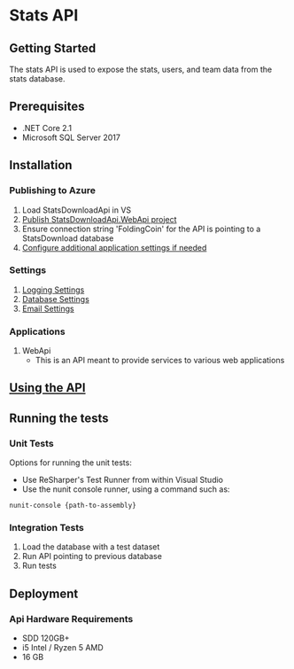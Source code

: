 # Stats API

## Getting Started

The stats API is used to expose the stats, users, and team data from the stats database.

## Prerequisites

* .NET Core 2.1
* Microsoft SQL Server 2017

## Installation

### Publishing to Azure

1. Load StatsDownloadApi in VS
2. [Publish StatsDownloadApi.WebApi project](https://docs.microsoft.com/en-us/aspnet/core/host-and-deploy/azure-apps/?view=aspnetcore-2.1)
3. Ensure connection string 'FoldingCoin' for the API is pointing to a StatsDownload database
4. [Configure additional application settings if needed](#settings)

### Settings

1. [Logging Settings](SettingsConfiguration.md#nlog-configuration)
2. [Database Settings](SettingsConfiguration.md#stats-download-database-connection-settings)
3. [Email Settings](SettingsConfiguration.md#stats-download-email-settings)

### Applications

1. WebApi
	* This is an API meant to provide services to various web applications

## [Using the API](StatsDownloadApi.UsingTheApi.md)
	
## Running the tests

### Unit Tests

Options for running the unit tests:
* Use ReSharper's Test Runner from within Visual Studio
* Use the nunit console runner, using a command such as:
```
nunit-console {path-to-assembly}
```
	
### Integration Tests

1. Load the database with a test dataset
2. Run API pointing to previous database
3. Run tests
	
## Deployment

### Api Hardware Requirements

* SDD 120GB+
* i5 Intel / Ryzen 5 AMD
* 16 GB